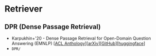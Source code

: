# Retriever

## DPR (Dense Passage Retrieval)

- Karpukhin+'20 - Dense Passage Retrieval for Open-Domain Question Answering (EMNLP) [[ACL Anthology](https://aclanthology.org/2020.emnlp-main.550/)][[arXiv](https://arxiv.org/abs/2004.04906)][[GitHub](https://github.com/facebookresearch/DPR)][[huggingface](https://huggingface.co/docs/transformers/model_doc/dpr)]
- `DPR/`

